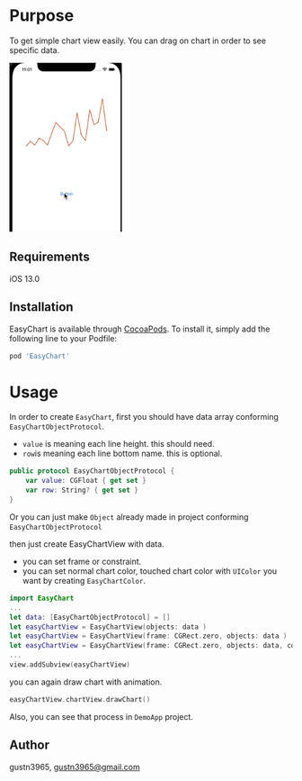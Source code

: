 # Purpose 
To get simple chart view easily.
You can drag on chart in order to see specific data.

![chartView](source/easyChartView.gif)


## Requirements
iOS 13.0

## Installation

EasyChart is available through [CocoaPods](https://cocoapods.org). To install
it, simply add the following line to your Podfile:

```ruby
pod 'EasyChart'
```


# Usage 

In order to create ``EasyChart``, first you should have data array conforming ``EasyChartObjectProtocol``. 
- ``value`` is meaning each line height.  this should need.
- ``row``is meaning each line bottom name. this is optional. 

```swift
public protocol EasyChartObjectProtocol {
    var value: CGFloat { get set }
    var row: String? { get set }
}
```
Or you can just make ``Object`` already made in project conforming ``EasyChartObjectProtocol``

then just create EasyChartView with data. 
- you can set frame or constraint. 
- you can set normal chart color, touched chart color with ``UIColor`` you want   by creating ``EasyChartColor``. 

```swift 
import EasyChart 
...
let data: [EasyChartObjectProtocol] = [] 
let easyChartView = EasyChartView(objects: data )
let easyChartView = EasyChartView(frame: CGRect.zero, objects: data )
let easyChartView = EasyChartView(frame: CGRect.zero, objects: data, color: EasyChartColor() )
...
view.addSubview(easyChartView)
```
you can again draw chart with animation. 

```swift
easyChartView.chartView.drawChart()
```


Also, you can see that process in ``DemoApp`` project. 




## Author

gustn3965, gustn3965@gmail.com
